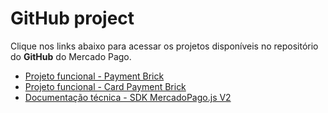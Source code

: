 # GitHub project

Clique nos links abaixo para acessar os projetos disponíveis no repositório do **GitHub** do Mercado Pago.

* [Projeto funcional - Payment Brick](https://github.com/mercadopago/payment-bricks-sample-node)
* [Projeto funcional - Card Payment Brick](https://github.com/mercadopago/sdk-js)
* [Documentação técnica - SDK MercadoPago.js V2](https://github.com/mercadopago/sdk-js)